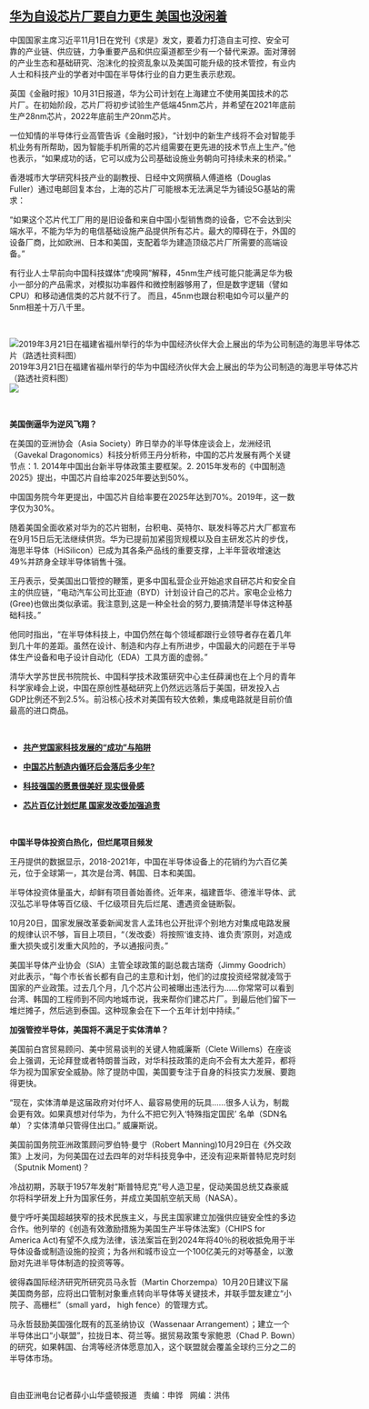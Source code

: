 <!--1604438564000-->
[华为自设芯片厂要自力更生   美国也没闲着](https://www.rfa.org/mandarin/yataibaodao/jingmao/xx-11032020112751.html)
------

<p>中国国家主席习近平11月1日在党刊《求是》发文，要着力打造自主可控、安全可靠的产业链、供应链，力争重要产品和供应渠道都至少有一个替代来源。面对薄弱的产业生态和基础研究、泡沫化的投资乱象以及美国可能升级的技术管控，有业内人士和科技产业的学者对中国在半导体行业的自力更生表示悲观。</p><p>英国《金融时报》10月31日报道，华为公司计划在上海建立不使用美国技术的芯片厂。在初始阶段，芯片厂将初步试验生产低端45nm芯片，并希望在2021年底前生产28nm芯片，2022年底前生产20nm芯片。</p><p>一位知情的半导体行业高管告诉《金融时报》，“计划中的新生产线将不会对智能手机业务有所帮助，因为智能手机所需的芯片组需要在更先进的技术节点上生产。”他也表示，“如果成功的话，它可以成为公司基础设施业务朝向可持续未来的桥梁。”</p><p>香港城市大学研究科技产业的副教授、日经中文网撰稿人傅道格（Douglas Fuller）通过电邮回复本台，上海的芯片厂可能根本无法满足华为铺设5G基站的需求：</p><p>“如果这个芯片代工厂用的是旧设备和来自中国小型销售商的设备，它不会达到尖端水平，不能为华为的电信基础设施产品提供所有芯片。最大的障碍在于，外国的设备厂商，比如欧洲、日本和美国，支配着华为建造顶级芯片厂所需要的高端设备。”</p><p>有行业人士早前向中国科技媒体“虎嗅网”解释，45nm生产线可能只能满足华为极小一部分的产品需求，对模拟功率器件和微控制器够用了，但是数字逻辑（譬如CPU）和移动通信类的芯片就不行了。 而且，45nm也跟台积电如今可以量产的5nm相差十万八千里。</p><p> </p><p><div class="image-inline captioned" style="width:622px;"><div style="width:622px;"><img alt="2019年3月21日在福建省福州举行的华为中国经济伙伴大会上展出的华为公司制造的海思半导体芯片（路透社资料图）" src="https://www.rfa.org/mandarin/yataibaodao/jingmao/xx-11032020112751.html/xx1103.jpg" title="2019年3月21日在福建省福州举行的华为中国经济伙伴大会上展出的华为公司制造的海思半导体芯片（路透社资料图）"/></div><div class="image-caption"><span style="width:622px;">2019年3月21日在福建省福州举行的华为中国经济伙伴大会上展出的华为公司制造的海思半导体芯片（路透社资料图）</span><span class="copyright"> </span></div><div id="zoomattribute"><a class="single_image" href="/mandarin/yataibaodao/jingmao/xx-11032020112751.html/xx1103.jpg" title="2019年3月21日在福建省福州举行的华为中国经济伙伴大会上展出的华为公司制造的海思半导体芯片（路透社资料图）"><img src="/rfa_resources/graphics/icon-zoom.png"/></a></div></div></p><p> </p><p><b>美国倒逼华为逆风飞翔？</b></p><p>在美国的亚洲协会（Asia Society）昨日举办的半导体座谈会上，龙洲经讯（Gavekal Dragonomics）科技分析师王丹分析称，中国的芯片发展有两个关键节点：1. 2014年中国出台新半导体政策主要框架。2. 2015年发布的《中国制造2025》提出，中国芯片自给率2025年要达到50%。</p><p>中国国务院今年更提出，中国芯片自给率要在2025年达到70%。2019年，这一数字仅为30%。</p><p>随着美国全面收紧对华为的芯片钳制，台积电、英特尔、联发科等芯片大厂都宣布在9月15日后无法继续供货。华为已提前加紧囤货规模以及自主研发芯片的步伐，海思半导体（HiSilicon）已成为其各条产品线的重要支撑，上半年营收增速达49%并跻身全球半导体销售十强。</p><p>王丹表示，受美国出口管控的鞭策，更多中国私营企业开始追求自研芯片和安全自主的供应链，“电动汽车公司比亚迪（BYD）计划设计自己的芯片。家电企业格力(Gree)也做出类似承诺。我注意到,这是一种全社会的努力,要搞清楚半导体这种基础科技。”</p><p>他同时指出，“在半导体科技上，中国仍然在每个领域都跟行业领导者存在着几年到几十年的差距。虽然在设计、制造和内存上有所进步，中国最大的问题在于半导体生产设备和电子设计自动化（EDA）工具方面的虚弱。”</p><p>清华大学苏世民书院院长、中国科学技术政策研究中心主任薛澜也在上个月的青年科学家峰会上说，中国在原创性基础研究上仍然远远落后于美国，研发投入占GDP比例还不到2.5%。前沿核心技术对美国有较大依赖，集成电路就是目前价值最高的进口商品。</p><p> </p><ul><li><b><a class="external-link" href="http://www.rfa.org/mandarin/pinglun/chengxiaonong/cxn-10292020062652.html">共产党国家科技发展的“成功”与陷阱</a></b></li></ul><ul><li><b><a class="external-link" href="http://www.rfa.org/mandarin/Xinwen/wul0908b-09082020084456.html">中国芯片制造内循环后会落后多少年?</a></b></li></ul><ul><li><b><a class="external-link" href="http://www.rfa.org/mandarin/yataibaodao/zhengzhi/xx-10292020161004.html">科技强国的愿景很美好 现实很骨感</a></b></li></ul><div><ul><li><b><a class="external-link" href="http://www.rfa.org/mandarin/Xinwen/9-10202020161015.html">芯片百亿计划烂尾 国家发改委加强追责</a></b></li></ul><p> </p><p><b>中国半导体投资白热化，但烂尾项目频发</b></p><p>王丹提供的数据显示，2018-2021年，中国在半导体设备上的花销约为六百亿美元，位于全球第一，其次是台湾、韩国、日本和美国。</p><p>半导体投资体量虽大，却鲜有项目善始善终。近年来，福建晋华、德淮半导体、武汉弘芯半导体等百亿级、千亿级项目先后烂尾、遭遇资金链断裂。</p><p>10月20日，国家发展改革委新闻发言人孟玮也公开批评个别地方对集成电路发展的规律认识不够，盲目上项目，“（发改委）将按照‘谁支持、谁负责’原则，对造成重大损失或引发重大风险的，予以通报问责。”</p><p>美国半导体产业协会（SIA）主管全球政策的副总裁古瑞奇（Jimmy Goodrich）对此表示，“每个市长省长都有自己的主意和计划，他们的过度投资经常就凌驾于国家的产业政策。过去几个月，几个芯片公司被曝出违法行为……你常常可以看到台湾、韩国的工程师到不同内地城市说，我来帮你们建芯片厂。到最后他们留下一堆烂摊子，然后逃到泰国。这种现象会在下一个五年计划中持续。”</p><p><b>加强管控半导体，美国将不满足于实体清单？</b></p><p>美国前白宫贸易顾问、美中贸易谈判的关键人物威廉斯（Clete Willems）在座谈会上强调，无论拜登或者特朗普当政，对华科技政策的走向不会有太大差异，都将华为视为国家安全威胁。除了提防中国，美国要专注于自身的科技实力发展、要跑得更快。</p><p>“现在，实体清单是这届政府对付坏人、最容易使用的玩具……很多人认为，制裁会更有效。如果真想对付华为，为什么不把它列入‘特殊指定国民’ 名单（SDN名单）？实体清单只管得住出口。” 威廉斯说。</p><p>美国前国务院亚洲政策顾问罗伯特·曼宁（Robert Manning)10月29日在《外交政策》上发问，为何美国在过去四年的对华科技竞争中，还没有迎来斯普特尼克时刻（Sputnik Moment)？</p><p>冷战初期，苏联于1957年发射“斯普特尼克”号人造卫星，促动美国总统艾森豪威尔将科学研发上升为国家任务，并成立美国航空航天局（NASA）。</p><p>曼宁呼吁美国超越狭窄的技术民族主义，与民主国家建立加强供应链安全性的多边合作。他列举的《创造有效激励措施为美国生产半导体法案》（CHIPS for America Act)有望不久成为法律，该法案旨在到2024年将40％的税收抵免用于半导体设备或制造设施的投资；为各州和城市设立一个100亿美元的对等基金，以激励对先进半导体制造的投资等等。</p><p><b> </b></p><p>彼得森国际经济研究所研究员马永哲（Martin Chorzempa）10月20日建议下届美国商务部，应将出口管制对象重点转向半导体等关键技术，并联手盟友建立“小院子、高栅栏”（small yard， high fence）的管理方式。</p><p>马永哲鼓励美国强化既有的瓦圣纳协议（Wassenaar Arrangement）；建立一个半导体出口“小联盟”，拉拢日本、荷兰等。据贸易政策专家鲍恩（Chad P. Bown）的研究，如果韩国、台湾等经济体愿意加入，这个联盟就会覆盖全球约三分之二的半导体市场。</p><p> </p><p>自由亚洲电台记者薛小山华盛顿报道   责编：申铧   网编：洪伟</p></div><ul></ul>

